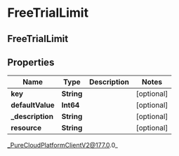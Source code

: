 # FreeTrialLimit

## FreeTrialLimit

## Properties

|Name | Type | Description | Notes|
|------------ | ------------- | ------------- | -------------|
| **key** | **String** |  | [optional] |
| **defaultValue** | **Int64** |  | [optional] |
| **_description** | **String** |  | [optional] |
| **resource** | **String** |  | [optional] |



_PureCloudPlatformClientV2@177.0.0_
